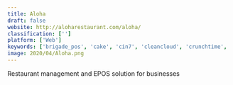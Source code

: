 ```yaml
---
title: Aloha
draft: false 
website: http://aloharestaurant.com/aloha/
classification: ['']
platform: ['Web']
keywords: ['brigade_pos', 'cake', 'cin7', 'cleancloud', 'crunchtime', 'intouchpos', 'jolt', 'koomi_pos', 'kounta', 'lavu', 'pointos', 'poster_pos', 'sapaad', 'square', 'upserve_pos', 'when_i_work', 'talech', 'xtrachef']
image: 2020/04/Aloha.png
---
```

Restaurant management and EPOS solution for businesses